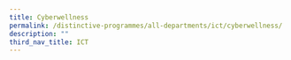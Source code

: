 ```yaml
---
title: Cyberwellness
permalink: /distinctive-programmes/all-departments/ict/cyberwellness/
description: ""
third_nav_title: ICT
---
```

